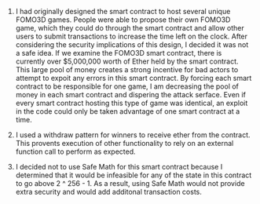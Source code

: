 1) I had originally designed the smart contract to host several unique FOMO3D games. People were able to propose their own FOMO3D game, which they could do through the smart contract and allow other users to submit transactions to increase the time left on the clock. After considering the security implications of this design, I decided it was not a safe idea. If we examine the FOMO3D smart contract, there is currently over $5,000,000 worth of Ether held by the smart contract. This large pool of money creates a strong incentive for bad actors to attempt to expoit any errors in this smart contract. By forcing each smart contract to be responsible for one game, I am decreasing the pool of money in each smart contract and dispering the attack serface. Even if every smart contract hosting this type of game was identical, an exploit in the code could only be taken advantage of one smart contract at a time. 

2) I used a withdraw pattern for winners to receive ether from the contract. This provents execution of other functionality to rely on an external function call to perform as expected.

3) I decided not to use Safe Math for this smart contract because I determined that it would be infeasible for any of the state in this contract to go above 2 ^ 256 - 1. As a result, using Safe Math would not provide extra security and would add additonal transaction costs. 
